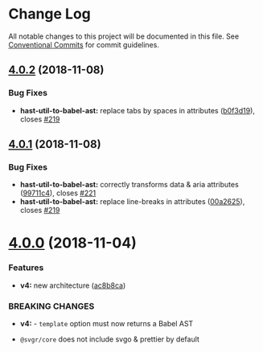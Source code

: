 # Change Log

All notable changes to this project will be documented in this file.
See [Conventional Commits](https://conventionalcommits.org) for commit guidelines.

## [4.0.2](https://github.com/smooth-code/svgr/compare/v4.0.1...v4.0.2) (2018-11-08)


### Bug Fixes

* **hast-util-to-babel-ast:** replace tabs by spaces in attributes ([b0f3d19](https://github.com/smooth-code/svgr/commit/b0f3d19)), closes [#219](https://github.com/smooth-code/svgr/issues/219)





## [4.0.1](https://github.com/smooth-code/svgr/compare/v4.0.0...v4.0.1) (2018-11-08)


### Bug Fixes

* **hast-util-to-babel-ast:** correctly transforms data & aria attributes ([99711c4](https://github.com/smooth-code/svgr/commit/99711c4)), closes [#221](https://github.com/smooth-code/svgr/issues/221)
* **hast-util-to-babel-ast:** replace line-breaks in attributes ([00a2625](https://github.com/smooth-code/svgr/commit/00a2625)), closes [#219](https://github.com/smooth-code/svgr/issues/219)





# [4.0.0](https://github.com/smooth-code/svgr/compare/v3.1.0...v4.0.0) (2018-11-04)


### Features

* **v4:** new architecture ([ac8b8ca](https://github.com/smooth-code/svgr/commit/ac8b8ca))


### BREAKING CHANGES

* **v4:** - `template` option must now returns a Babel AST
- `@svgr/core` does not include svgo & prettier by default
